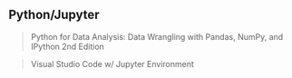 ## Python/Jupyter

>Python for Data Analysis: Data Wrangling with Pandas, NumPy, and IPython 2nd Edition

>Visual Studio Code w/ Jupyter Environment

